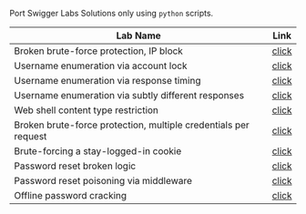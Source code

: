 Port Swigger Labs Solutions only using `python` scripts.

|Lab Name|Link|
|---|---|
|Broken brute-force protection, IP block|[click](ServerSide/Authentification/Broken%20brute-force%20protection%2C%20IP%20block/solve.py)|
|Username enumeration via account lock|[click](/ServerSide/Authentification/Username%20enumeration%20via%20account%20lock/solve.py)|
|Username enumeration via response timing|[click](/ServerSide/Authentification/Username%20enumeration%20via%20response%20timing/solve.py)|
|Username enumeration via subtly different responses|[click](/ServerSide/Authentification/Username%20enumeration%20via%20subtly%20different%20responses/solve.py)|
|Web shell content type restriction|[click](https://github.com/NOZ1000/PortSwiggerSolutions/blob/main/ServerSide/FileUpload/web_shell_content_type_rest/solve.py)|
|Broken brute-force protection, multiple credentials per request|[click](/ServerSide/Authentification/Broken%20brute-force%20protection,%20multiple%20credentials%20per%20request/solve.py)|
|Brute-forcing a stay-logged-in cookie|[click](/ServerSide/Authentification/Brute-forcing%20a%20stay-logged-in%20cookie/solve.py)|
|Password reset broken logic|[click](/ServerSide/Authentification/Password%20reset%20broken%20logic/solve.py)|
|Password reset poisoning via middleware|[click](/ServerSide/Authentification/Password%20reset%20poisoning%20via%20middleware/solve.py)|
|Offline password cracking|[click](/ServerSide/Authentification/Offline%20password%20cracking/solve.py)|